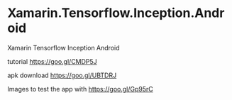 # Xamarin.Tensorflow.Inception.Android


Xamarin Tensorflow Inception Android


tutorial https://goo.gl/CMDP5J


apk download https://goo.gl/UBTDRJ


Images to test the app with https://goo.gl/Gp95rC
